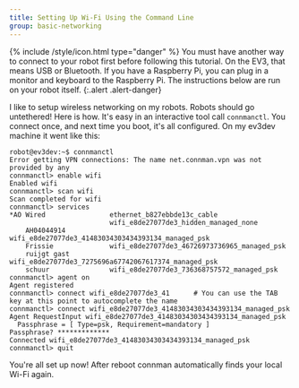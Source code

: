 ```yaml
---
title: Setting Up Wi-Fi Using the Command Line
group: basic-networking
---
```


{% include /style/icon.html type="danger" %}
You must have another way to connect to your robot first before following this
tutorial. On the EV3, that means USB or Bluetooth. If you have a Raspberry Pi,
you can plug in a monitor and keyboard to the Raspberry Pi. The instructions
below are run on your robot itself.
{:.alert .alert-danger}

I like to setup wireless networking on my robots. Robots should go untethered!
Here is how. It's easy in an interactive tool call `connmanctl`. You connect
once, and next time you boot, it's all configured. On my ev3dev machine it went
like this:

    robot@ev3dev:~$ connmanctl
    Error getting VPN connections: The name net.connman.vpn was not provided by any
    connmanctl> enable wifi
    Enabled wifi
    connmanctl> scan wifi
    Scan completed for wifi
    connmanctl> services
    *AO Wired                ethernet_b827ebbde13c_cable
                             wifi_e8de27077de3_hidden_managed_none
        AH04044914           wifi_e8de27077de3_41483034303434393134_managed_psk
        Frissie              wifi_e8de27077de3_46726973736965_managed_psk
        ruijgt gast          wifi_e8de27077de3_7275696a67742067617374_managed_psk
        schuur               wifi_e8de27077de3_736368757572_managed_psk
    connmanctl> agent on
    Agent registered
    connmanctl> connect wifi_e8de27077de3_41      # You can use the TAB key at this point to autocomplete the name
    connmanctl> connect wifi_e8de27077de3_41483034303434393134_managed_psk
    Agent RequestInput wifi_e8de27077de3_41483034303434393134_managed_psk
      Passphrase = [ Type=psk, Requirement=mandatory ]
    Passphrase? *************
    Connected wifi_e8de27077de3_41483034303434393134_managed_psk
    connmanctl> quit

You're all set up now! After reboot connman automatically finds your local
Wi-Fi again.
